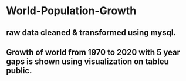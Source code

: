 # World-Population-Growth
## raw data cleaned & transformed using mysql.
## Growth of world from 1970 to 2020 with 5 year gaps is shown using visualization on tableu public.
